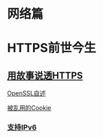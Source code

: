 # 网络篇

# HTTPS前世今生

## [用故事说透HTTPS](https://mp.weixin.qq.com/s/z42poTGiWndzEI5VZ4GRUg)

[OpenSSL自述](https://mp.weixin.qq.com/s/jp88sX84RQGy7N1j-ydVTA)

[被乱用的Cookie](https://mp.weixin.qq.com/s/iDOoeBA48gnoJUhkCHosqA)

### [支持IPv6](https://developer.apple.com/library/archive/documentation/NetworkingInternetWeb/Conceptual/NetworkingOverview/UnderstandingandPreparingfortheIPv6Transition/UnderstandingandPreparingfortheIPv6Transition.html#//apple_ref/doc/uid/TP40010220-CH213-SW1)

